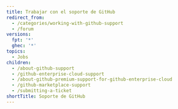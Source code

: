 ```yaml
---
title: Trabajar con el soporte de GitHub
redirect_from:
  - /categories/working-with-github-support
  - /forum
versions:
  fpt: '*'
  ghec: '*'
topics:
  - Jobs
children:
  - /about-github-support
  - /github-enterprise-cloud-support
  - /about-github-premium-support-for-github-enterprise-cloud
  - /github-marketplace-support
  - /submitting-a-ticket
shortTitle: Soporte de GitHub
---
```


